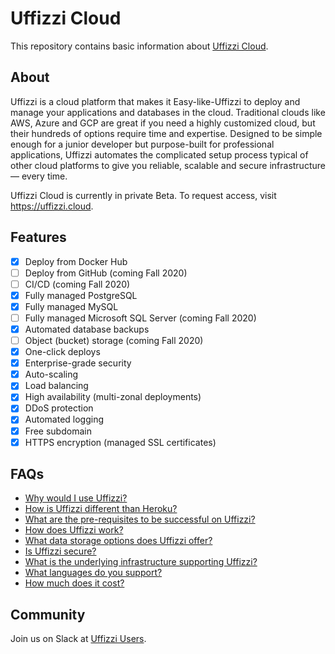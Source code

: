 # Uffizzi Cloud
This repository contains basic information about [Uffizzi Cloud](https://uffizzi.cloud).

## About
Uffizzi is a cloud platform that makes it Easy-like-Uffizzi to deploy and manage your applications and databases in the cloud. Traditional clouds like AWS, Azure and GCP are great if you need a highly customized cloud, but their hundreds of options require time and expertise. Designed to be simple enough for a junior developer but purpose-built for professional applications, Uffizzi automates the complicated setup process typical of other cloud platforms to give you reliable, scalable and secure infrastructure — every time.

Uffizzi Cloud is currently in private Beta. To request access, visit https://uffizzi.cloud.

## Features
- [x] Deploy from Docker Hub
- [ ] Deploy from GitHub (coming Fall 2020)
- [ ] CI/CD (coming Fall 2020)
- [x] Fully managed PostgreSQL
- [x] Fully managed MySQL
- [ ] Fully managed Microsoft SQL Server (coming Fall 2020)
- [x] Automated database backups
- [ ] Object (bucket) storage (coming Fall 2020)
- [x] One-click deploys
- [x] Enterprise-grade security
- [x] Auto-scaling
- [x] Load balancing
- [x] High availability (multi-zonal deployments)
- [x] DDoS protection
- [x] Automated logging
- [x] Free subdomain
- [x] HTTPS encryption (managed SSL certificates)

## FAQs
- [Why would I use Uffizzi?](https://github.com/UffizziCloud/about-uffizzi/blob/master/faqs.md#why-would-i-use-uffizzi)
- [How is Uffizzi different than Heroku?](https://github.com/UffizziCloud/about-uffizzi/blob/master/faqs.md#how-is-uffizzi-different-than-heroku)
- [What are the pre-requisites to be successful on Uffizzi?](https://github.com/UffizziCloud/about-uffizzi/blob/master/faqs.md#what-are-the-pre-requisites-to-be-successful-on-uffizzi)
- [How does Uffizzi work?](https://github.com/UffizziCloud/about-uffizzi/blob/master/faqs.md#how-does-uffizzi-work)
- [What data storage options does Uffizzi offer?](https://github.com/UffizziCloud/about-uffizzi/blob/master/faqs.md#what-data-storage-options-does-uffizzi-offer)
- [Is Uffizzi secure?](https://github.com/UffizziCloud/about-uffizzi/blob/master/faqs.md#is-uffizzi-secure)
- [What is the underlying infrastructure supporting Uffizzi?](https://github.com/UffizziCloud/about-uffizzi/blob/master/faqs.md#what-is-the-underlying-infrastructure-supporting-uffizzi)
- [What languages do you support?](https://github.com/UffizziCloud/about-uffizzi/blob/master/faqs.md#what-languages-do-you-support)
- [How much does it cost?](https://github.com/UffizziCloud/about-uffizzi/blob/master/faqs.md#how-much-does-it-cost)

## Community
Join us on Slack at [Uffizzi Users](https://join.slack.com/t/uffizzi/shared_invite/zt-ffr4o3x0-J~0yVT6qgFV~wmGm19Ux9A).
